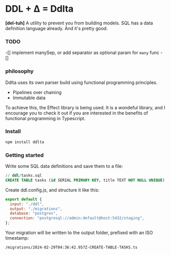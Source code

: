 # DDL + ∆ = Ddlta

<b>[del-tuh]</b> A utility to prevent you from building models. SQL has a data
definition language already. And it's pretty good.

### TODO

-[] implement manySep, or add separator as optional param for `many` func
-[]

### philosophy

Ddlta uses its own parser build using functional programming principles.

- Pipelines over chaining
- Immutable data

To achieve this, the Effect library is being used. It is a wondeful library, and
I encourage you to check it out if you are interested in the benefits of
functional programming in Typescript.

### Install

```bash
npm install ddlta
```

### Getting started

Write some SQL data definitions and save them to a file:

```sql
// ddl/tasks.sql
CREATE TABLE tasks (id SERIAL PRIMARY KEY, title TEXT NOT NULL UNIQUE);
```

Create ddl.config.js, and structure it like this:

```js
export default {
  input: "./ddl",
  output: "./migrations",
  database: "postgres",
  connection: "postgresql://admin:default@host:5432/staging",
};
```

Your migration will be written to the output folder, prefixed with an ISO
timestamp:

```
/migrations/2024-02-29T04:36:42.957Z-CREATE-TABLE-TASKS.ts
```
